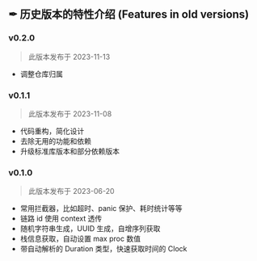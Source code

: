 ## ✒ 历史版本的特性介绍 (Features in old versions)

### v0.2.0

> 此版本发布于 2023-11-13

* 调整仓库归属

### v0.1.1

> 此版本发布于 2023-11-08

* 代码重构，简化设计
* 去除无用的功能和依赖
* 升级标准库版本和部分依赖版本

### v0.1.0

> 此版本发布于 2023-06-20

* 常用拦截器，比如超时、panic 保护、耗时统计等等
* 链路 id 使用 context 透传
* 随机字符串生成，UUID 生成，自增序列获取
* 栈信息获取，自动设置 max proc 数值
* 带自动解析的 Duration 类型，快速获取时间的 Clock
